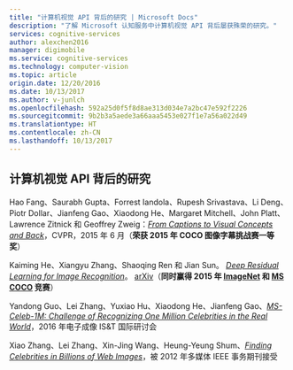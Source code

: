 ```yaml
---
title: "计算机视觉 API 背后的研究 | Microsoft Docs"
description: "了解 Microsoft 认知服务中计算机视觉 API 背后屡获殊荣的研究。"
services: cognitive-services
author: alexchen2016
manager: digimobile
ms.service: cognitive-services
ms.technology: computer-vision
ms.topic: article
origin.date: 12/20/2016
ms.date: 10/13/2017
ms.author: v-junlch
ms.openlocfilehash: 592a25d0f5f8d8ae313d034e7a2bc47e592f2226
ms.sourcegitcommit: 9b2b3a5aede3a66aaa5453e027f1e7a56a022d49
ms.translationtype: HT
ms.contentlocale: zh-CN
ms.lasthandoff: 10/13/2017
---
```

## <a name="the-research-behind-computer-vision-api"></a>计算机视觉 API 背后的研究

Hao Fang、Saurabh Gupta、Forrest Iandola、Rupesh Srivastava、Li Deng、Piotr Dollar、Jianfeng Gao、Xiaodong He、Margaret Mitchell、John Platt、Lawrence Zitnick 和 Geoffrey Zweig：[*From Captions to Visual Concepts and Back*](http://research.microsoft.com/apps/pubs/default.aspx?id=241127)，CVPR，2015 年 6 月（**荣获 2015 年 COCO 图像字幕挑战赛一等奖**）

Kaiming He、Xiangyu Zhang、Shaoqing Ren 和 Jian Sun。 [*Deep Residual Learning for Image Recognition*](http://arxiv.org/abs/1512.03385)。 [arXiv](http://arxiv.org/abs/1512.03385)（**同时赢得 2015 年 [ImageNet](http://image-net.org/challenges/LSVRC/2015/) 和 [MS COCO](http://mscoco.org/dataset/#detections-challenge2015) 竞赛**）

Yandong Guo、Lei Zhang、Yuxiao Hu、Xiaodong He、Jianfeng Gao、[*MS-Celeb-1M: Challenge of Recognizing One Million Celebrities in the Real World*](http://research.microsoft.com/en-US/um/people/leizhang/paper/MS-Celeb-1M_EI_v1.pdf)，2016 年电子成像 IS&T 国际研讨会

Xiao Zhang、Lei Zhang、Xin-Jing Wang、Heung-Yeung Shum、[*Finding Celebrities in Billions of Web Images*](http://research.microsoft.com/en-us/um/people/leizhang/paper/TMM2011_Xiao.pdf)，被 2012 年多媒体 IEEE 事务期刊接受


